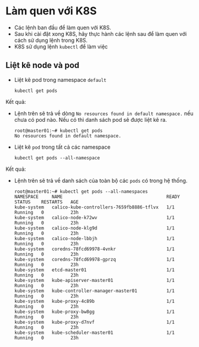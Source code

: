 # Làm quen với K8S

- Các lệnh ban đầu để làm quen với K8S.
- Sau khi cài đặt xong K8S, hãy thực hành các lệnh sau để làm quen với cách sử dụng lệnh trong K8S. 
- K8S sử dụng lệnh `kubectl` để làm việc 

## Liệt kê node và pod

- Liệt kê pod trong namespace `default`

  ```
  kubectl get pods
  ```

Kết quả: 

- Lệnh trên sẽ trả về dòng `No resources found in default namespace.` nếu chưa có pod nào. Nếu có thì danh sách pod sẽ được liệt kê ra.

  ```
  root@master01:~# kubectl get pods
  No resources found in default namespace.
  ```

- Liệt kê `pod` trong tất cả các namespace

  ```
  kubectl get pods --all-namespace
  ```
  
Kết quả: 

- Lệnh trên sẽ trả về danh sách của toàn bộ các `pods` có trong hệ thống.

  ```
  root@master01:~# kubectl get pods --all-namespaces
  NAMESPACE     NAME                                       READY   STATUS    RESTARTS   AGE
  kube-system   calico-kube-controllers-7659fb8886-tflvx   1/1     Running   0          23h
  kube-system   calico-node-k72wv                          1/1     Running   0          23h
  kube-system   calico-node-klg9d                          1/1     Running   0          23h
  kube-system   calico-node-lbbjh                          1/1     Running   0          23h
  kube-system   coredns-78fcd69978-4vnkr                   1/1     Running   0          23h
  kube-system   coredns-78fcd69978-gprzq                   1/1     Running   0          23h
  kube-system   etcd-master01                              1/1     Running   0          23h
  kube-system   kube-apiserver-master01                    1/1     Running   0          23h
  kube-system   kube-controller-manager-master01           1/1     Running   0          23h
  kube-system   kube-proxy-4c89b                           1/1     Running   0          23h
  kube-system   kube-proxy-bw8gg                           1/1     Running   0          23h
  kube-system   kube-proxy-d7nvf                           1/1     Running   0          23h
  kube-system   kube-scheduler-master01                    1/1     Running   0          23h
  ```